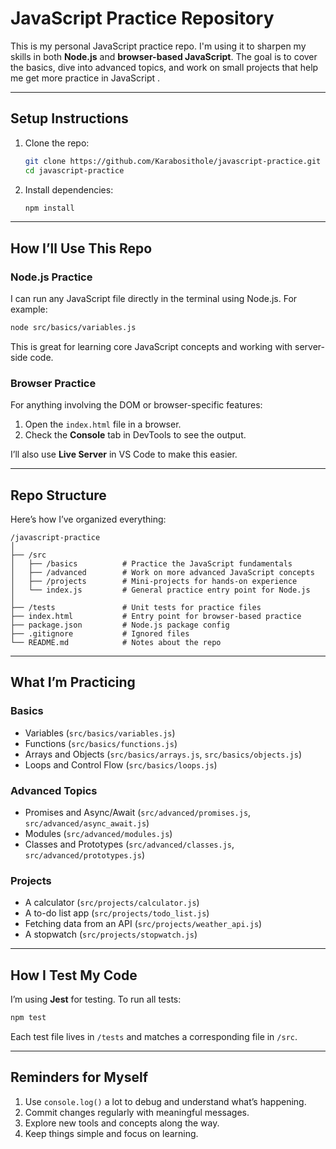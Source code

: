 # **JavaScript Practice Repository**

This is my personal JavaScript practice repo. I'm using it to sharpen my skills in both **Node.js** and **browser-based JavaScript**. The goal is to cover the basics, dive into advanced topics, and work on small projects that help me get more practice in JavaScript .

---

## **Setup Instructions**

1. Clone the repo:
   ```bash
   git clone https://github.com/Karabosithole/javascript-practice.git
   cd javascript-practice
   ```

2. Install dependencies:
   ```bash
   npm install
   ```

---

## **How I’ll Use This Repo**

### **Node.js Practice**
I can run any JavaScript file directly in the terminal using Node.js. For example:
```bash
node src/basics/variables.js
```
This is great for learning core JavaScript concepts and working with server-side code.

### **Browser Practice**
For anything involving the DOM or browser-specific features:
1. Open the `index.html` file in a browser.
2. Check the **Console** tab in DevTools to see the output.

I’ll also use **Live Server** in VS Code to make this easier. 

---

## **Repo Structure**

Here’s how I’ve organized everything:

```
/javascript-practice
│
├── /src
│   ├── /basics          # Practice the JavaScript fundamentals
│   ├── /advanced        # Work on more advanced JavaScript concepts
│   ├── /projects        # Mini-projects for hands-on experience
│   └── index.js         # General practice entry point for Node.js
│
├── /tests               # Unit tests for practice files
├── index.html           # Entry point for browser-based practice
├── package.json         # Node.js package config
├── .gitignore           # Ignored files
└── README.md            # Notes about the repo
```

---

## **What I’m Practicing**

### **Basics**
- Variables (`src/basics/variables.js`)
- Functions (`src/basics/functions.js`)
- Arrays and Objects (`src/basics/arrays.js`, `src/basics/objects.js`)
- Loops and Control Flow (`src/basics/loops.js`)

### **Advanced Topics**
- Promises and Async/Await (`src/advanced/promises.js`, `src/advanced/async_await.js`)
- Modules (`src/advanced/modules.js`)
- Classes and Prototypes (`src/advanced/classes.js`, `src/advanced/prototypes.js`)

### **Projects**
- A calculator (`src/projects/calculator.js`)
- A to-do list app (`src/projects/todo_list.js`)
- Fetching data from an API (`src/projects/weather_api.js`)
- A stopwatch (`src/projects/stopwatch.js`)

---

## **How I Test My Code**
I’m using **Jest** for testing. To run all tests:
```bash
npm test
```
Each test file lives in `/tests` and matches a corresponding file in `/src`.

---

## **Reminders for Myself**
1. Use `console.log()` a lot to debug and understand what’s happening.
2. Commit changes regularly with meaningful messages.
3. Explore new tools and concepts along the way.
4. Keep things simple and focus on learning.

